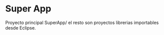 # Super App
Proyecto principal SuperApp/ el resto son proyectos librerias importables desde Eclipse.
